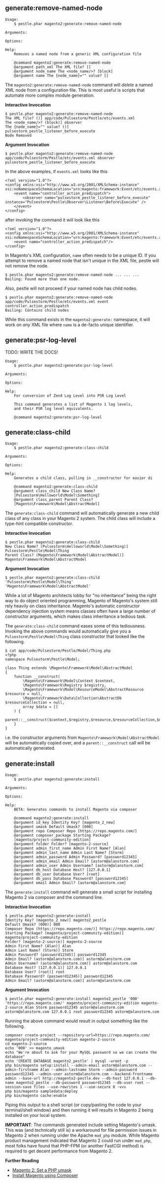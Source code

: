 ## generate:remove-named-node

    Usage:
        $ pestle.phar magento2:generate:remove-named-node

    Arguments:

    Options:

    Help:
        Removes a named node from a generic XML configuration file

        @command magento2:generate:remove-named-node
        @argument path_xml The XML file? []
        @argument node_name The <node_name/>? [block]
        @argument name The {node_name}="" value? []

The `magento2:generate:remove-named-node` command will _delete_ a named XML node from a configuration file.  This is most useful is scripts that automate more complex module generation.

**Interactive Invocation**

    $ pestle.phar magento2:generate:remove-named-node
    The XML file? ()] app/code/Pulsestorm/Pestle/etc/events.xml
    The <node_name/>? (block)] observer
    The {node_name}="" value? ()] pulsestorm_pestle_listener_before_execute
    Node Removed

**Argument Invocation**

    $ pestle.phar magento2:generate:remove-named-node app/code/Pulsestorm/Pestle/etc/events.xml observer pulsestorm_pestle_listener_before_execute

In the above examples, if `events.xml` looks like this

    <?xml version="1.0"?>
    <config xmlns:xsi="http://www.w3.org/2001/XMLSchema-instance" xsi:noNamespaceSchemaLocation="urn:magento:framework:Event/etc/events.xsd">
        <event name="controller_action_predispatch">
            <observer name="pulsestorm_pestle_listener_before_execute" instance="Pulsestorm\Pestle\Observer\Listener\Before\Execute" />
        </event>
    </config>

after invoking the command it will look like this

    <?xml version="1.0"?>
    <config xmlns:xsi="http://www.w3.org/2001/XMLSchema-instance" xsi:noNamespaceSchemaLocation="urn:magento:framework:Event/etc/events.xsd">
        <event name="controller_action_predispatch"/>
    </config>

In Magento's XML configuration, `name` often needs to be a unique ID.  If you attempt to remove a named node that isn't unique in the XML file, pestle will not remove the node.

    $ pestle.phar magento2:generate:remove-named-node ... ... ...
    Bailing: Found more than one node.

Also, pestle will not proceed if your named node has child nodes.

    $ pestle.phar magento2:generate:remove-named-node app/code/Pulsestorm/Pestle/etc/events.xml event controller_action_predispatch
    Bailing: Contains child nodes

While this command exists in the `magento2:generate:` namespace, it will work on _any_ XML file where `name` is a de-facto unique identifier.

## generate:psr-log-level

TODO: WRITE THE DOCS!

    Usage:
        $ pestle.phar magento2:generate:psr-log-level

    Arguments:

    Options:

    Help:
        For conversion of Zend Log Level into PSR Log Level

        This command generates a list of Magento 1 log levels,
        and their PSR log level equivalents.

        @command magento2:generate:psr-log-level

## generate:class-child

    Usage:
        $ pestle.phar magento2:generate:class-child

    Arguments:

    Options:

    Help:
        Generates a child class, pulling in __constructor for easier di

        @command magento2:generate:class-child
        @argument class_child New Class Name?
        [Pulsestorm\Helloworld\Model\Something]
        @argument class_parent Parent Class?
        [Magento\Framework\Model\AbstractModel]

The `generate:class-child` command will automatically generate a new child class of any class in your Magento 2 system. The child class will include a type-hint compatible constructor.

**Interactive Invocation**

    $ pestle.phar magento2:generate:class-child
    New Class Name? (Pulsestorm\Helloworld\Model\Something)] Pulsestorm\Pestle\Model\Thing
    Parent Class? (Magento\Framework\Model\AbstractModel)] Magento\Framework\Model\AbstractModel

**Argument Invocation**

    $ pestle.phar magento2:generate:class-child 'Pulsestorm\Pestle\Model\Thing' 'Magento\Framework\Model\AbstractModel'

While a lot of Magento architects lobby for "no inheritance" being the right way to do object oriented programming, Magento of Magento's system still rely heavily on class inheritance.  Magento's automatic constructor dependency injection system means classes often have a large number of constructor arguments, which makes class inheritance a tedious task.

The `generate:class-child` command eases some of this tediousness.  Invoking the above commands would automatically give you a `Pulsestorm\Pestle\Model\Thing` class constructor that looked like the following.

    $ cat app/code/Pulsestorm/Pestle/Model/Thing.php
    <?php
    namespace Pulsestorm\Pestle\Model;

    class Thing extends \Magento\Framework\Model\AbstractModel
    {
        function __construct(
            \Magento\Framework\Model\Context $context,
            \Magento\Framework\Registry $registry,
            \Magento\Framework\Model\ResourceModel\AbstractResource $resource = null,
            \Magento\Framework\Data\Collection\AbstractDb $resourceCollection = null,
            array $data = []
        ) {
            parent::__construct($context,$registry,$resource,$resourceCollection,$data);
        }
    }

i.e. the constructor arguments from `Magento\Framework\Model\AbstractModel` will be automatically copied over, and a `parent::__construct` call will be automatically generated.

## generate:install

    Usage:
        $ pestle.phar magento2:generate:install

    Arguments:

    Options:

    Help:
        BETA: Generates commands to install Magento via composer

        @command magento2:generate:install
        @argument id_key Identity Key? [magento_2_new]
        @argument umask Default Umask? [000]
        @argument repo Composer Repo [https://repo.magento.com/]
        @argument composer_package Starting Package?
        [magento/project-community-edition]
        @argument folder Folder? [magento-2-source]
        @argument admin_first_name Admin First Name? [Alan]
        @argument admin_last_name Admin Last Name? [Storm]
        @argument admin_password Admin Password? [password12345]
        @argument admin_email Admin Email? [astorm@alanstorm.com]
        @argument admin_user Admin Username? [astorm@alanstorm.com]
        @argument db_host Database Host? [127.0.0.1]
        @argument db_user Database User? [root]
        @argument db_pass Database Password? [password12345]
        @argument email Admin Email? [astorm@alanstorm.com]

The `generate:install` command will generate a small script for installing Magento 2 via composer and the command line.

**Interactive Invocation**

    $ pestle.phar magento2:generate:install
    Identity Key? (magento_2_new)] magento2_pestle
    Default Umask? (000)] 000
    Composer Repo (https://repo.magento.com/)] https://repo.magento.com/
    Starting Package? (magento/project-community-edition)] magento/project-community-edition
    Folder? (magento-2-source)] magento-2-source
    Admin First Name? (Alan)] Alan
    Admin Last Name? (Storm)] Storm
    Admin Password? (password12345)] password12345
    Admin Email? (astorm@alanstorm.com)] astorm@alanstorm.com
    Admin Username? (astorm@alanstorm.com)] astorm@alanstorm.com
    Database Host? (127.0.0.1)] 127.0.0.1
    Database User? (root)] root
    Database Password? (password12345)] password12345
    Admin Email? (astorm@alanstorm.com)] astorm@alanstorm.com

**Argument Invocation**

    $ pestle.phar magento2:generate:install magento2_pestle '000' 'https://repo.magento.com/' magento/project-community-edition magento-2-source Alan Storm password12345 astorm@alanstorm.com astorm@alanstorm.com 127.0.0.1 root password12345 astorm@alanstorm.com

Running the above command would result in output something like the following.

    composer create-project --repository-url=https://repo.magento.com/ magento/project-community-edition magento-2-source
    cd magento-2-source
    echo '000' >> magento_umask
    echo "We're about to ask for your MySQL password so we can create the database"
    echo 'CREATE DATABASE magento2_pestle' | mysql -uroot -p
    php bin/magento setup:install --admin-email astorm@alanstorm.com --admin-firstname Alan --admin-lastname Storm --admin-password password12345 --admin-user astorm@alanstorm.com --backend-frontname admin --base-url http://magento2-pestle.dev --db-host 127.0.0.1 --db-name magento2_pestle --db-password password12345 --db-user root --session-save files --use-rewrites 1 --use-secure 0 -vvv
    php bin/magento sampledata:deploy
    php bin/magento cache:enable

Piping this output to a shell script (or copy/pasting the code to your terminal/shell window) and then running it will results in Magento 2 being installed on your local system.

**IMPORTANT**: The commands generated include setting Magento's umask.  This was (and technically still is) a workaround for file permission issues in Magento 2 when running under the Apache `mod_php` module.  While Magento product management indicated that Magento 2 could run under `mod_php`, most folks have found that PHP-FPM (or another FastCGI method) is required to get decent performance from Magento 2.

**Further Reading**

- [Magento 2: Set a PHP umask](https://alanstorm.com/magento-2-set-a-php-umask/)
- [Install Magento using Composer](https://devdocs.magento.com/guides/v2.3/install-gde/composer.html)

